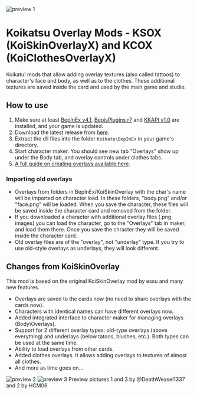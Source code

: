 ![preview 1](https://user-images.githubusercontent.com/39247311/52307982-6bb26080-299c-11e9-9a64-99ede143fb6d.png)
# Koikatsu Overlay Mods - KSOX (KoiSkinOverlayX) and KCOX (KoiClothesOverlayX)
Koikatu! mods that allow adding overlay textures (also called tattoos) to character's face and body, as well as to the clothes. These additional textures are saved inside the card and used by the main game and studio.

## How to use 
1. Make sure at least [BepInEx v4.1](https://github.com/BepInEx/BepInEx), [BepisPlugins r7](https://github.com/bbepis/BepisPlugins) and [KKAPI v1.0](https://github.com/ManlyMarco/KKAPI) are installed, and your game is updated.
2. Download the latest release from [here](https://github.com/ManlyMarco/KoiSkinOverlayX/releases).
3. Extract the dll files into the folder `Koikatu\BepInEx` in your game's directory.
4. Start character maker. You should see new tab "Overlays" show up under the Body tab, and overlay controls under clothes tabs.
5. [A full guide on creating overlays available here](Guide/%5BSylvers%5D%20KK%20Overlay%20Tutorial.md).

### Importing old overlays
- Overlays from folders in BepInEx/KoiSkinOverlay with the char's name will be imported on character load. In these folders, "body.png" and/or "face.png" will be loaded. When you save the character, these files will be saved inside the character card and removed from the folder.
- If you downloaded a character with additional overlay files (.png images) you can load the character, go to the "Overlays" tab in maker, and load them there. Once you save the chracter they will be saved inside the character card.
- Old overlay files are of the "overlay", not "underlay" type. If you try to use old-style overlays as underlays, they will look different.

## Changes from KoiSkinOverlay
This mod is based on the original KoiSkinOverlay mod by essu and many new features.
- Overlays are saved to the cards now (no need to share overlays with the cards now).
- Characters with identical names can have different overlays now.
- Added integrated interface to character maker for managing overlays (Body\Overlays).
- Support for 2 different overlay types: old-type overlays (above everything) and underlays (below tatoos, blushes, etc.). Both types can be used at the same time.
- Ability to load overlays from other cards.
- Added clothes overlays. It allows adding overlays to textures of almost all clothes.
- And more as time goes on...

![preview 2](https://user-images.githubusercontent.com/39247311/49687441-f5f85880-fb02-11e8-90e9-a5103ca13a51.png)
![preview 3](https://user-images.githubusercontent.com/39247311/52307974-66551600-299c-11e9-8a8c-183006541530.png)
Preview pictures 1 and 3 by @DeathWeasel1337 and 2 by HCM06
